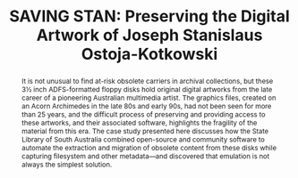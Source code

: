 ---
abstract: It is not unusual to find at-risk obsolete carriers in archival collections,
  but these 3½ inch ADFS-formatted floppy disks hold original digital artworks from
  the late career of a pioneering Australian multimedia artist. The graphics files,
  created on an Acorn Archimedes in the late 80s and early 90s, had not been seen
  for more than 25 years, and the difficult process of preserving and providing access
  to these artworks, and their associated software, highlights the fragility of the
  material from this era. The case study presented here discusses how the State Library
  of South Australia combined open-source and community software to automate the extraction
  and migration of obsolete content from these disks while capturing filesystem and
  other metadata—and discovered that emulation is not always the simplest solution.
creators:
- Ellis, Taryn
date: null
document_url: https://www.ideals.illinois.edu/items/128314/bitstreams/428993/data.pdf
grand_parent: iPRES
institutions: []
keywords:
- automation
- migration
- risc os
- born digital
- digital artwork
landing_page_url: https://hdl.handle.net/2142/121111
language: eng
layout: publication
license: CC-BY 4.0 International
notes_url: null
parent: iPRES 2023
publication_type: paper
size: null
slides_url: https://hdl.handle.net/2142/121687
source_name: iPRES
title: 'SAVING STAN: Preserving the Digital Artwork of Joseph Stanislaus Ostoja-Kotkowski'
year: 2023
---
